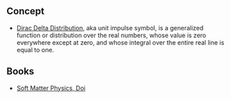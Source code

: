 
## Concept
- [Dirac Delta Distribution](https://en.wikipedia.org/wiki/Dirac_delta_function), aka unit impulse symbol, is a generalized function or distribution over the real numbers, whose value is zero everywhere except at zero, and whose integral over the entire real line is equal to one.
## Books
- [Soft Matter Physics, Doi](https://kupdf.net/download/cgxnqsoftmatterphysics_59b0bb83dc0d609e1e568edb_pdf)